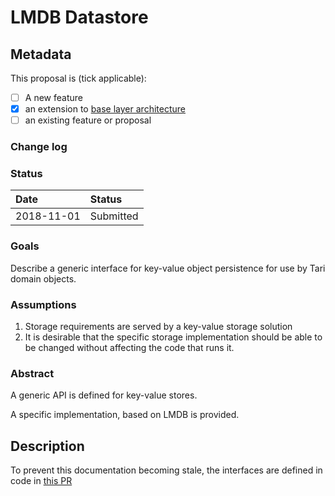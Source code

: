 # LMDB Datastore

## Metadata

This proposal is (tick applicable):

* [ ] A new feature
* [x] an extension to [base layer architecture](./181107-base-layer-architecture.md)
* [ ] an existing feature or proposal

### Change log

### Status

| Date       | Status    |
|:-----------|:----------|
| 2018-11-01 | Submitted |


### Goals

Describe a generic interface for key-value object persistence for use by Tari domain objects.

### Assumptions
1. Storage requirements are served by a key-value storage solution
2. It is desirable that the specific storage implementation should be able to be changed without affecting the code that
   runs it.

### Abstract
A generic API is defined for key-value stores.

A specific implementation, based on LMDB is provided.


## Description

To prevent this documentation becoming stale, the interfaces are defined in code in [this PR](tbd)
